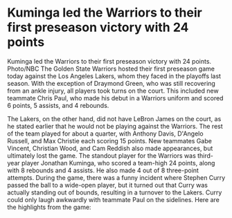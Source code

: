 # Kuminga led the Warriors to their first preseason victory with 24 points 
 Kuminga led the Warriors to their first preseason victory with 24 points. Photo/NBC
The Golden State Warriors hosted their first preseason game today against the Los Angeles Lakers, whom they faced in the playoffs last season. With the exception of Draymond Green, who was still recovering from an ankle injury, all players took turns on the court. This included new teammate Chris Paul, who made his debut in a Warriors uniform and scored 6 points, 5 assists, and 4 rebounds.

The Lakers, on the other hand, did not have LeBron James on the court, as he stated earlier that he would not be playing against the Warriors. The rest of the team played for about a quarter, with Anthony Davis, D'Angelo Russell, and Max Christie each scoring 15 points. New teammates Gabe Vincent, Christian Wood, and Cam Reddish also made appearances, but ultimately lost the game. The standout player for the Warriors was third-year player Jonathan Kuminga, who scored a team-high 24 points, along with 8 rebounds and 4 assists. He also made 4 out of 8 three-point attempts. During the game, there was a funny incident where Stephen Curry passed the ball to a wide-open player, but it turned out that Curry was actually standing out of bounds, resulting in a turnover to the Lakers. Curry could only laugh awkwardly with teammate Paul on the sidelines. Here are the highlights from the game: